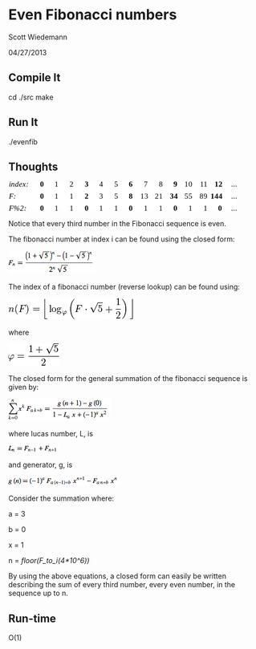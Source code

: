 Even Fibonacci numbers
====================
Scott Wiedemann

04/27/2013

Compile It
----------
cd ./src
make


Run It
------
./evenfib


Thoughts
--------

![table](lib/table.png)

Notice that every third number in the Fibonacci sequence is even.

The fibonacci number at index i can be found using the closed form:

![closed form](lib/closed_form.png)

The index of a fibonacci number (reverse lookup) can be found using:

![index](lib/index.png)

where

![golden ratio](lib/golden_ratio.png)

The closed form for the general summation of the fibonacci sequence is given by:

![summation formula](lib/summation_formula.png)

where lucas number, L, is

![Lucas number](lib/Lucas_number.png)

and generator, g, is

![generator](lib/generator.png)

Consider the summation where:

a = 3

b = 0

x = 1

n = _floor(F_to_i(4*10^6))_

By using the above equations, a closed form can easily be written describing the sum of every third number, every even number, in the sequence up to n.

Run-time
--------
O(1)

